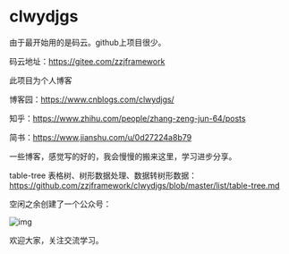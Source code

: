 # clwydjgs

由于最开始用的是码云。github上项目很少。

码云地址：https://gitee.com/zzjframework

此项目为个人博客

博客园：https://www.cnblogs.com/clwydjgs/

知乎：https://www.zhihu.com/people/zhang-zeng-jun-64/posts

简书：https://www.jianshu.com/u/0d27224a8b79



一些博客，感觉写的好的，我会慢慢的搬来这里，学习进步分享。

table-tree 表格树、树形数据处理、数据转树形数据： https://github.com/zzjframework/clwydjgs/blob/master/list/table-tree.md



空闲之余创建了一个公众号：

![img](https://files.cnblogs.com/files/clwydjgs/qrcode_for_gh_20d7688c890d_258.bmp)



欢迎大家，关注交流学习。

